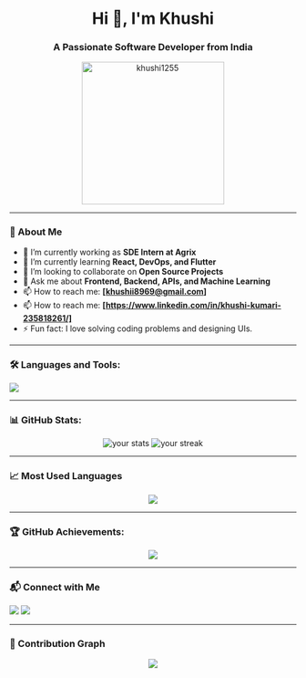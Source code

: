 <h1 align="center">Hi 👋, I'm Khushi</h1>
<h3 align="center">A Passionate Software Developer from India</h3>

<p align="center">
  <img src="https://static.vecteezy.com/system/resources/previews/028/597/534/large_2x/young-cartoon-female-avatar-student-character-wearing-eyeglasses-file-no-background-ai-generated-png.png?username=khushi1255&label=Profile%20views&color=0e75b6&style=flat" alt="khushi1255" width="250"/>
</p>


---

### 🚀 About Me

- 🔭 I’m currently working as **SDE Intern at Agrix**
- 🌱 I’m currently learning **React, DevOps, and Flutter**
- 👯 I’m looking to collaborate on **Open Source Projects**
- 💬 Ask me about **Frontend, Backend, APIs, and Machine Learning**
- 📫 How to reach me: **[khushii8969@gmail.com]**
- 📫 How to reach me: **[https://www.linkedin.com/in/khushi-kumari-235818261/]**
- ⚡ Fun fact: I love solving coding problems and designing UIs.

---

### 🛠️ Languages and Tools:
<p align="left">
  <img src="https://skillicons.dev/icons?i=html,css,js,ts,react,nodejs,ajax,express,python,c,cpp,mysql,mongodb,git,github,linux,postman&theme=dark" />
</p>

---

### 📊 GitHub Stats:
<p align="center">
  <img src="https://github-readme-stats.vercel.app/api?username=khushi1255&show_icons=true&theme=radical" alt="your stats" />
  <img src="https://github-readme-streak-stats.herokuapp.com/?user=khushi1255&theme=radical" alt="your streak" />
</p>

---

### 📈 Most Used Languages
<p align="center">
  <img src="https://github-readme-stats.vercel.app/api/top-langs/?username=khushi1255&layout=compact&theme=radical" />
</p>

---

### 🏆 GitHub Achievements:
<p align="center">
  <img src="https://github-profile-trophy.vercel.app/?username=khushi1255&theme=onestar&column=8" />
</p>

---

### 📬 Connect with Me
<p align="left">
  <a href="khushii8969@gmail.com"><img src="https://img.shields.io/badge/Gmail-red?style=for-the-badge&logo=gmail&logoColor=white" /></a>
  <a href="https://www.linkedin.com/in/khushi-kumari-235818261/" target="blank"><img src="https://img.shields.io/badge/LinkedIn-blue?style=for-the-badge&logo=linkedin&logoColor=white" /></a>
</p>

---

### 📅 Contribution Graph
<p align="center">
  <img src="https://github-readme-activity-graph.vercel.app/graph?username=khushi1255&theme=github-compact" />
</p>
